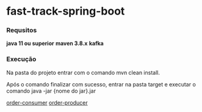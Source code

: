 # fast-track-spring-boot
### **Requsitos**
**java 11 ou superior**
**maven 3.8.x**
**kafka**

### **Execução**
Na pasta do projeto entrar com o comando mvn clean install.

Após o comando finalizar com sucesso, entrar na pasta target e executar o comando java -jar {nome do jar}.jar

[order-consumer](order-consumer)
[order-producer](order-producer)
